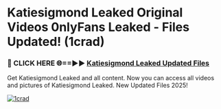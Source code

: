 # Katiesigmond Leaked Original Videos 0nlyFans Leaked - Files Updated! (1crad)

<h3>🔴 CLICK HERE 🌐==►► <a href="https://tinyurl.com/ehrbuxhb" rel="nofollow">Katiesigmond Leaked Updated Files</a></h3>

Get Katiesigmond Leaked and all content. Now you can access all videos and pictures of Katiesigmond Leaked. New Updated Files 2025!

[![1crad](https://i.imgur.com/lVYEuWS.gif)](https://tinyurl.com/ehrbuxhb)
